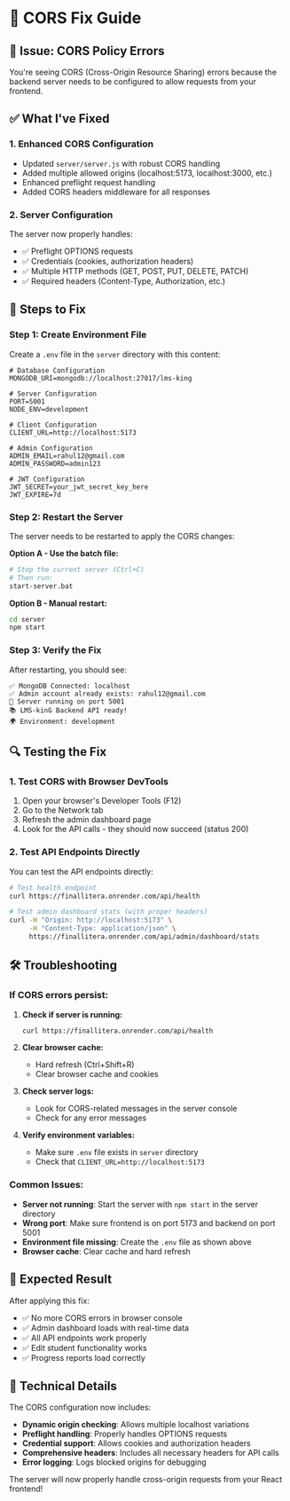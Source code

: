 # 🔧 CORS Fix Guide

## 🚨 **Issue**: CORS Policy Errors
You're seeing CORS (Cross-Origin Resource Sharing) errors because the backend server needs to be configured to allow requests from your frontend.

## ✅ **What I've Fixed**

### **1. Enhanced CORS Configuration**
- Updated `server/server.js` with robust CORS handling
- Added multiple allowed origins (localhost:5173, localhost:3000, etc.)
- Enhanced preflight request handling
- Added CORS headers middleware for all responses

### **2. Server Configuration**
The server now properly handles:
- ✅ Preflight OPTIONS requests
- ✅ Credentials (cookies, authorization headers)
- ✅ Multiple HTTP methods (GET, POST, PUT, DELETE, PATCH)
- ✅ Required headers (Content-Type, Authorization, etc.)

## 🚀 **Steps to Fix**

### **Step 1: Create Environment File**
Create a `.env` file in the `server` directory with this content:

```env
# Database Configuration
MONGODB_URI=mongodb://localhost:27017/lms-king

# Server Configuration
PORT=5001
NODE_ENV=development

# Client Configuration
CLIENT_URL=http://localhost:5173

# Admin Configuration
ADMIN_EMAIL=rahul12@gmail.com
ADMIN_PASSWORD=admin123

# JWT Configuration
JWT_SECRET=your_jwt_secret_key_here
JWT_EXPIRE=7d
```

### **Step 2: Restart the Server**
The server needs to be restarted to apply the CORS changes:

**Option A - Use the batch file:**
```bash
# Stop the current server (Ctrl+C)
# Then run:
start-server.bat
```

**Option B - Manual restart:**
```bash
cd server
npm start
```

### **Step 3: Verify the Fix**
After restarting, you should see:
```
✅ MongoDB Connected: localhost
✅ Admin account already exists: rahul12@gmail.com
🚀 Server running on port 5001
📚 LMS-kinG Backend API ready!
🌍 Environment: development
```

## 🔍 **Testing the Fix**

### **1. Test CORS with Browser DevTools**
1. Open your browser's Developer Tools (F12)
2. Go to the Network tab
3. Refresh the admin dashboard page
4. Look for the API calls - they should now succeed (status 200)

### **2. Test API Endpoints Directly**
You can test the API endpoints directly:

```bash
# Test health endpoint
curl https://finallitera.onrender.com/api/health

# Test admin dashboard stats (with proper headers)
curl -H "Origin: http://localhost:5173" \
     -H "Content-Type: application/json" \
     https://finallitera.onrender.com/api/admin/dashboard/stats
```

## 🛠️ **Troubleshooting**

### **If CORS errors persist:**

1. **Check if server is running:**
   ```bash
   curl https://finallitera.onrender.com/api/health
   ```

2. **Clear browser cache:**
   - Hard refresh (Ctrl+Shift+R)
   - Clear browser cache and cookies

3. **Check server logs:**
   - Look for CORS-related messages in the server console
   - Check for any error messages

4. **Verify environment variables:**
   - Make sure `.env` file exists in `server` directory
   - Check that `CLIENT_URL=http://localhost:5173`

### **Common Issues:**

- **Server not running**: Start the server with `npm start` in the server directory
- **Wrong port**: Make sure frontend is on port 5173 and backend on port 5001
- **Environment file missing**: Create the `.env` file as shown above
- **Browser cache**: Clear cache and hard refresh

## 🎯 **Expected Result**

After applying this fix:
- ✅ No more CORS errors in browser console
- ✅ Admin dashboard loads with real-time data
- ✅ All API endpoints work properly
- ✅ Edit student functionality works
- ✅ Progress reports load correctly

## 📝 **Technical Details**

The CORS configuration now includes:
- **Dynamic origin checking**: Allows multiple localhost variations
- **Preflight handling**: Properly handles OPTIONS requests
- **Credential support**: Allows cookies and authorization headers
- **Comprehensive headers**: Includes all necessary headers for API calls
- **Error logging**: Logs blocked origins for debugging

The server will now properly handle cross-origin requests from your React frontend!
